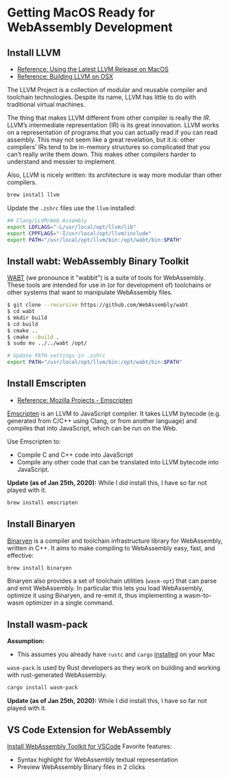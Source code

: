 # Getting MacOS Ready for WebAssembly Development

## Install LLVM

- [Reference: Using the Latest LLVM Release on MacOS](https://afnan.io/posts/2018-10-01-using-the-latest-llvm-release-on-macos/)
- [Reference: Building LLVM on OSX](http://bholt.org/posts/building-llvm.html)

The LLVM Project is a collection of modular and reusable compiler and toolchain technologies. Despite its name, LLVM has little to do with traditional virtual machines.

The thing that makes LLVM different from other compiler is really the _IR_. LLVM’s intermediate representation (IR) is its great innovation. LLVM works on a representation of programs that you can actually read if you can read assembly. This may not seem like a great revelation, but it is: other compilers’ IRs tend to be in-memory structures so complicated that you can’t really write them down. This makes other compilers harder to understand and messier to implement.

Also, LLVM is nicely written: its architecture is way more modular than other compilers.

```bash
brew install llvm
```

Update the `.zshrc` files use the `llvm` installed:

```bash
## Clang/LLVM/Web Assembly
export LDFLAGS="-L/usr/local/opt/llvm/lib"
export CPPFLAGS="-I/usr/local/opt/llvm/include"
export PATH="/usr/local/opt/llvm/bin:/opt/wabt/bin:$PATH"
```

## Install wabt: WebAssembly Binary Toolkit

[WABT](https://github.com/WebAssembly/wabt) (we pronounce it "wabbit") is a suite of tools for WebAssembly. These tools are intended for use in (or for development of) toolchains or other systems that want to manipulate WebAssembly files.

```bash
$ git clone --recursive https://github.com/WebAssembly/wabt
$ cd wabt
$ mkdir build
$ cd build
$ cmake ..
$ cmake --build .
$ sudo mv ../../wabt /opt/
```

```bash
# Update PATH settings in .zshrc
export PATH="/usr/local/opt/llvm/bin:/opt/wabt/bin:$PATH"
```

## Install Emscripten

- [Reference: Mozilla Projects - Emscripten](https://developer.mozilla.org/en-US/docs/Mozilla/Projects/Emscripten)

[Emscripten](https://emscripten.org/index.html) is an LLVM to JavaScript compiler. It takes LLVM bytecode (e.g. generated from C/C++ using Clang, or from another language) and compiles that into JavaScript, which can be run on the Web.

Use Emscripten to:

- Compile C and C++ code into JavaScript
- Compile any other code that can be translated into LLVM bytecode into JavaScript.

**Update (as of Jan 25th, 2020):** While I did install this, I have so far not played with it.

```bash
brew install emscripten
```

## Install Binaryen

[Binaryen](https://github.com/WebAssembly/binaryen) is a compiler and toolchain infrastructure library for WebAssembly, written in C++. It aims to make compiling to WebAssembly easy, fast, and effective:

```bash
brew install binaryen
```

Binaryen also provides a set of toolchain utilities (`wasm-opt`) that can parse and emit WebAssembly. In particular this lets you load WebAssembly, optimize it using Binaryen, and re-emit it, thus implementing a wasm-to-wasm optimizer in a single command.

## Install wasm-pack

**Assumption:**

- This assumes you already have `rustc` and `cargo` [installed](https://rustup.rs/) on your Mac

`wasm-pack` is used by Rust developers as they work on building and working with rust-generated WebAssembly.

```bash
cargo install wasm-pack
```

**Update (as of Jan 25th, 2020):** While I did install this, I have so far not played with it.

## VS Code Extension for WebAssembly

[Install WebAssembly Toolkit for VSCode](https://marketplace.visualstudio.com/items?itemName=dtsvet.vscode-wasm) Favorite features:

- Syntax highlight for WebAssembly textual representation
- Preview WebAssembly Binary files in 2 clicks
